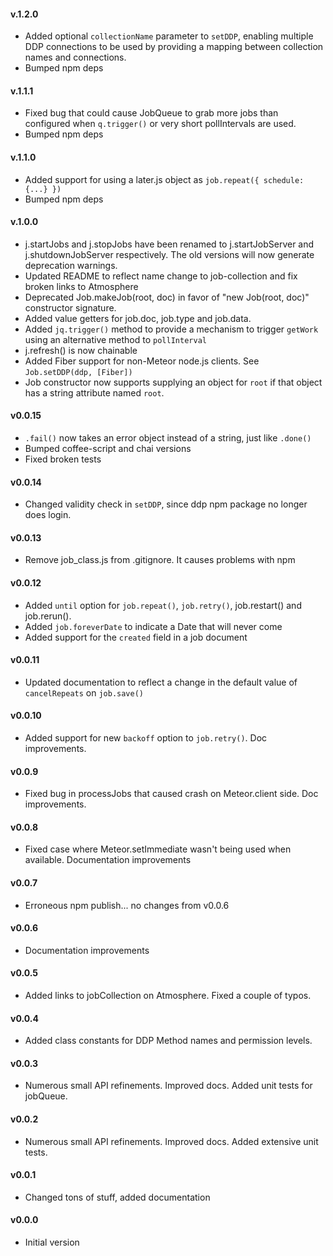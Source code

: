 #### v.1.2.0

* Added optional `collectionName` parameter to `setDDP`, enabling multiple DDP connections to be used by providing a mapping between collection names and connections.
* Bumped npm deps

#### v.1.1.1

* Fixed bug that could cause JobQueue to grab more jobs than configured when `q.trigger()` or very short pollIntervals are used.
* Bumped npm deps

#### v.1.1.0

* Added support for using a later.js object as `job.repeat({ schedule: {...} })`
* Bumped npm deps

#### v.1.0.0

* j.startJobs and j.stopJobs have been renamed to j.startJobServer and j.shutdownJobServer respectively. The old versions will now generate deprecation warnings.
* Updated README to reflect name change to job-collection and fix broken links to Atmosphere
* Deprecated Job.makeJob(root, doc) in favor of "new Job(root, doc)" constructor signature.
* Added value getters for job.doc, job.type and job.data.
* Added `jq.trigger()` method to provide a mechanism to trigger `getWork` using an alternative method to `pollInterval`
* j.refresh() is now chainable
* Added Fiber support for non-Meteor node.js clients. See `Job.setDDP(ddp, [Fiber])`
* Job constructor now supports supplying an object for `root` if that object has a string attribute named `root`.

#### v0.0.15

* `.fail()` now takes an error object instead of a string, just like `.done()`
* Bumped coffee-script and chai versions
* Fixed broken tests

#### v0.0.14

* Changed validity check in `setDDP`, since ddp npm package no longer does login.

#### v0.0.13

* Remove job_class.js from .gitignore. It causes problems with npm

#### v0.0.12

* Added `until` option for `job.repeat()`, `job.retry()`, job.restart() and job.rerun().
* Added `job.foreverDate` to indicate a Date that will never come
* Added support for the `created` field in a job document

#### v0.0.11

* Updated documentation to reflect a change in the default value of `cancelRepeats` on `job.save()`

#### v0.0.10

* Added support for new `backoff` option to `job.retry()`. Doc improvements.

#### v0.0.9

* Fixed bug in processJobs that caused crash on Meteor.client side. Doc improvements.

#### v0.0.8

* Fixed case where Meteor.setImmediate wasn't being used when available. Documentation improvements

#### v0.0.7

* Erroneous npm publish... no changes from v0.0.6

#### v0.0.6

* Documentation improvements

#### v0.0.5

* Added links to jobCollection on Atmosphere. Fixed a couple of typos.

#### v0.0.4

* Added class constants for DDP Method names and permission levels.

#### v0.0.3

* Numerous small API refinements. Improved docs. Added unit tests for jobQueue.

#### v0.0.2

* Numerous small API refinements. Improved docs. Added extensive unit tests.

#### v0.0.1

* Changed tons of stuff, added documentation

#### v0.0.0

* Initial version
